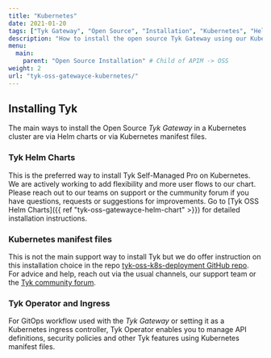 ```yaml
---
title: "Kubernetes"
date: 2021-01-20
tags: ["Tyk Gateway", "Open Source", "Installation", "Kubernetes", "Helm Chart", "Tyk Operator"]
description: "How to install the open source Tyk Gateway using our Kubernetes Helm Chart and the Tyk Operator"
menu:
  main:
    parent: "Open Source Installation" # Child of APIM -> OSS
weight: 2
url: "tyk-oss-gatewayce-kubernetes/"
---
```


## Installing Tyk
The main ways to install the Open Source *Tyk Gateway* in a Kubernetes cluster are via Helm charts or via Kubernetes manifest files. 

### Tyk Helm Charts
This is the preferred way to install Tyk Self-Managed Pro on Kubernetes. 
We are actively working to add flexibility and more user flows to our chart. Please reach out
to our teams on support or the cummunity forum if you have questions, requests or suggestions for improvements.
Go to [Tyk OSS Helm Charts]({{ ref "tyk-oss-gatewayce-helm-chart" >}}) for detailed installation instructions.

### Kubernetes manifest files

This is not the main support way to install Tyk but we do offer instruction on this installation choice in the repo
 [tyk-oss-k8s-deployment GitHub repo](https://github.com/TykTechnologies/tyk-oss-k8s-deployment).  
For advice and help, reach out via the usual channels, our support team or the [Tyk community forum](https://community.tyk.io/).

### Tyk Operator and Ingress
For GitOps workflow used with the *Tyk Gateway* or setting it as a Kubernetes ingress controller, Tyk Operator enables you to manage API definitions, security policies and other Tyk features using Kubernetes manifest files. 
